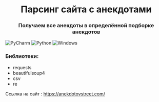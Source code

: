 <h1 align="center">Парсинг сайта с анекдотами</h1>
<h3 align="center">Получаем все анекдоты в определённой подборке анекдотов</h3>

![PyCharm](https://img.shields.io/badge/pycharm-143?style=for-the-badge&logo=pycharm&logoColor=black&color=black&labelColor=green)
![Python](https://img.shields.io/badge/python-3670A0?style=for-the-badge&logo=python&logoColor=ffdd54)
![Windows](https://img.shields.io/badge/Windows-0078D6?style=for-the-badge&logo=windows&logoColor=white)

<h3>Библиотеки:</h3>

+ requests
+ beautifulsoup4
+ csv
+ re

Ссылка на сайт : https://anekdotovstreet.com/

